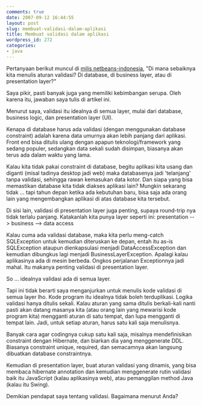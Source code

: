 ```yaml
---
comments: true
date: 2007-09-12 16:44:55
layout: post
slug: membuat-validasi-dalam-aplikasi
title: Membuat validasi dalam aplikasi
wordpress_id: 272
categories:
- java
---
```


Pertanyaan berikut muncul di [milis netbeans-indonesia](http://tech.groups.yahoo.com/group/netbeans-indonesia/), "Di mana sebaiknya kita menulis aturan validasi? Di database, di business layer, atau di presentation layer?"

Saya pikir, pasti banyak juga yang memiliki kebimbangan serupa. Oleh karena itu, jawaban saya tulis di artikel ini. 

Menurut saya, validasi itu idealnya di semua layer, mulai dari database, business logic, dan presentation layer (UI). 

Kenapa di database harus ada validasi (dengan menggunakan database constraint) adalah karena data umurnya akan lebih panjang dari aplikasi. Front end bisa ditulis ulang dengan apapun teknologi/framework yang sedang populer, sedangkan data sekali sudah disimpan, biasanya akan terus ada dalam waktu yang lama. 

Kalau kita tidak pakai constraint di database, begitu aplikasi kita usang dan diganti (misal tadinya desktop jadi web) maka databasenya jadi 'telanjang' tanpa validasi, sehingga rawan kemasukan data kotor. Dan siapa yang bisa memastikan database kita tidak diakses aplikasi lain? Mungkin sekarang tidak ... tapi tahun depan ketika ada kebutuhan baru, bisa saja ada orang lain yang mengembangkan aplikasi di atas database kita tersebut.

Di sisi lain, validasi di presentation layer juga penting, supaya round-trip nya tidak terlalu panjang. 
Katakanlah kita punya layer seperti ini: 
presentation --> business --> data access 

Kalau cuma ada validasi database, maka kita perlu meng-catch SQLException untuk kemudian diteruskan ke depan, entah itu as-is SQLException ataupun dienkapsulasi menjadi DataAccessException dan kemudian dibungkus lagi menjadi BusinessLayerException. 
Apalagi kalau aplikasinya ada di mesin berbeda. Ongkos perjalanan Exceptionnya jadi mahal. 
Itu makanya penting validasi di presentation layer. 

So ... idealnya validasi ada di semua layer. 

Tapi ini tidak berarti saya menganjurkan untuk menulis kode validasi di semua layer lho. Kode program itu idealnya tidak boleh terduplikasi. Logika validasi hanya ditulis sekali. Kalau aturan yang sama ditulis berkali-kali nanti pasti akan datang masanya kita (atau orang lain yang mewarisi kode program kita) mengganti aturan di satu tempat, dan lupa mengganti di tempat lain. Jadi, untuk setiap aturan, harus satu kali saja menulisnya.

Banyak cara agar codingnya cukup satu kali saja, misalnya mendefinisikan constraint dengan Hibernate, dan biarkan dia yang menggenerate DDL. Biasanya constraint unique, required, dan semacamnya akan langsung dibuatkan database constraintnya. 

Kemudian di presentation layer, buat aturan validasi yang dinamis, yang bisa membaca hibernate annotation dan kemudian menggenerate rutin validasi baik itu JavaScript (kalau aplikasinya web), atau pemanggilan method Java (kalau itu Swing).

Demikian pendapat saya tentang validasi. Bagaimana menurut Anda?
